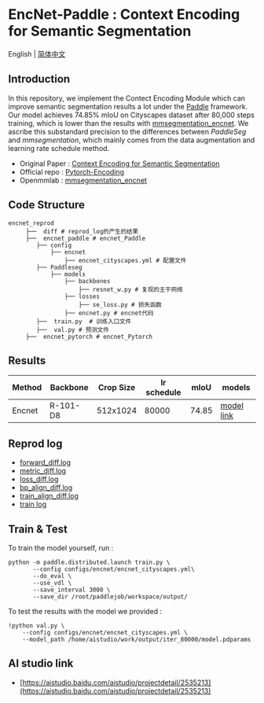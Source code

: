 
# EncNet-Paddle : Context Encoding for Semantic Segmentation
 English | [简体中文](README_CN.md)
 
## Introduction 

In this repository, we implement the Contect Encoding Module which can improve semantic segmentation results a lot under the [Paddle](https://www.paddlepaddle.org.cn/) framework. Our model achieves 74.85% mIoU on Cityscapes dataset after 80,000 steps training, which is lower than the results with [mmsegmentation_encnet](https://github.com/open-mmlab/mmsegmentation/tree/master/configs/encnet).  We ascribe this substandard precision to the differences between *PaddleSeg* and *mmsegmentation*, which mainly comes from the data augmentation and learning rate schedule method.

- Original Paper : [Context Encoding for Semantic Segmentation](https://arxiv.org/abs/1803.08904)  
- Official repo : [Pytorch-Encoding](https://github.com/zhanghang1989/PyTorch-Encoding)  
- Openmmlab : [mmsegmentation_encnet](https://github.com/open-mmlab/mmsegmentation/tree/master/configs/encnet)  

## Code Structure
```
encnet_reprod
     ├──  diff # reprod_log的产生的结果
     ├──  encnet_paddle # encnet_Paddle
        ├── config
            ├── encnet
                ├── encnet_cityscapes.yml # 配置文件
        ├── Paddleseg
            ├── models
                ├── backbones
                    ├── resnet_w.py # 复现的主干网络
                ├── losses
                    ├── se_loss.py # 损失函数
                ├── encnet.py # encnet代码
        ├──  train.py  # 训练入口文件
        ├──  val.py # 预测文件
     ├──  encnet_pytorch # encnet_Pytorch

```

## Results

<center>  
     
|Method| Backbone | Crop Size | lr schedule | mIoU | models |    
|----|----|----|----|----|----|       
| Encnet | R-101-D8 | 512x1024 | 80000 | 74.85 | [model link]() |  
     
</center>  

## Reprod log

- [forward_diff.log](./diff/forward_diff.log)  
- [metric_diff.log](./diff/metric_diff.log)  
- [loss_diff.log](./diff/loss_diff.log) 
- [bp_align_diff.log](./diff/bp_align_diff.log)  
- [train_align_diff.log](./diff/train_align_diff.log)  
- [train log](./diff/train.log) 

## Train & Test

To train the model yourself, run :  
```
python -m paddle.distributed.launch train.py \ 
       --config configs/encnet/encnet_cityscapes.yml\ 
       --do_eval \ 
       --use_vdl \ 
       --save_interval 3000 \ 
       --save_dir /root/paddlejob/workspace/output/ 
```
To test the results with the model we provided :
```
!python val.py \
	--config configs/encnet/encnet_cityscapes.yml \ 
	--model_path /home/aistudio/work/output/iter_80000/model.pdparams
```

## AI studio link

* [https://aistudio.baidu.com/aistudio/projectdetail/2535213](https://aistudio.baidu.com/aistudio/projectdetail/2535213)


